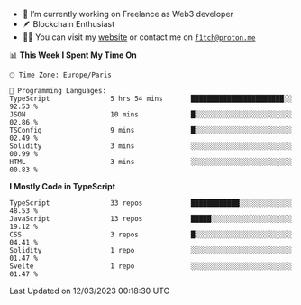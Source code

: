 - 🔭 I’m currently working on Freelance as Web3 developer
- 🪶 Blockchain Enthusiast
- 👨‍💻 You can visit my [website](https://f1tch.xyz) or contact me on [`f1tch@proton.me`](mailto:f1tch@proton.me)

<!--START_SECTION:waka-->
📊 **This Week I Spent My Time On** 

```text
🕑︎ Time Zone: Europe/Paris

💬 Programming Languages: 
TypeScript               5 hrs 54 mins       ███████████████████████░░   92.53 % 
JSON                     10 mins             █░░░░░░░░░░░░░░░░░░░░░░░░   02.86 % 
TSConfig                 9 mins              █░░░░░░░░░░░░░░░░░░░░░░░░   02.49 % 
Solidity                 3 mins              ░░░░░░░░░░░░░░░░░░░░░░░░░   00.99 % 
HTML                     3 mins              ░░░░░░░░░░░░░░░░░░░░░░░░░   00.83 % 
```

**I Mostly Code in TypeScript** 

```text
TypeScript               33 repos            ████████████░░░░░░░░░░░░░   48.53 % 
JavaScript               13 repos            █████░░░░░░░░░░░░░░░░░░░░   19.12 % 
CSS                      3 repos             █░░░░░░░░░░░░░░░░░░░░░░░░   04.41 % 
Solidity                 1 repo              ░░░░░░░░░░░░░░░░░░░░░░░░░   01.47 % 
Svelte                   1 repo              ░░░░░░░░░░░░░░░░░░░░░░░░░   01.47 % 
```




 Last Updated on 12/03/2023 00:18:30 UTC
<!--END_SECTION:waka-->
